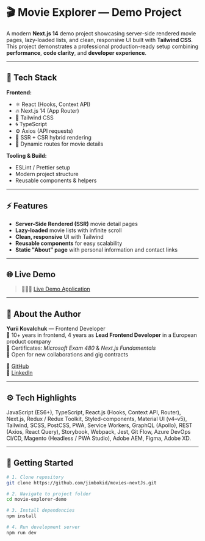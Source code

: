 # 🎬 Movie Explorer — Demo Project

A modern **Next.js 14** demo project showcasing server-side rendered movie pages, lazy-loaded lists, and clean, responsive UI built with **Tailwind CSS**.  
This project demonstrates a professional production-ready setup combining **performance**, **code clarity**, and **developer experience**.

---

## 🚀 Tech Stack

**Frontend:**
- ⚛️ React (Hooks, Context API)
- 🔥 Next.js 14 (App Router)
- 💨 Tailwind CSS
- 🌀 TypeScript
- ⚙️ Axios (API requests)
- 🌙 SSR + CSR hybrid rendering
- 🧩 Dynamic routes for movie details

**Tooling & Build:**
- ESLint / Prettier setup
- Modern project structure
- Reusable components & helpers

---

## ⚡️ Features

- **Server-Side Rendered (SSR)** movie detail pages
- **Lazy-loaded** movie lists with infinite scroll
- **Clean, responsive** UI with Tailwind
- **Reusable components** for easy scalability
- **Static "About" page** with personal information and contact links

---

## 🌐 Live Demo

> 👨🏻‍💻 [Live Demo Application](https://movies-next-js-tau.vercel.app/)

---

## 🧠 About the Author

**Yurii Kovalchuk** — Frontend Developer  
🔹 10+ years in frontend, 4 years as **Lead Frontend Developer** in a European product company  
🔹 Certificates: *Microsoft Exam 480* & *Next.js Fundamentals*  
🔹 Open for new collaborations and gig contracts

📎 [GitHub](https://github.com/jimbokid)  
💼 [LinkedIn](https://www.linkedin.com/in/kovalchukyuriy/)

---

## ⚙️ Tech Highlights

JavaScript (ES6+), TypeScript, React.js (Hooks, Context API, Router), Next.js, Redux / Redux Toolkit, Styled-components, Material UI (v4–v5), Tailwind, SCSS, PostCSS, PWA, Service Workers, GraphQL (Apollo), REST (Axios, React Query), Storybook, Webpack, Jest, Git Flow, Azure DevOps CI/CD, Magento (Headless / PWA Studio), Adobe AEM, Figma, Adobe XD.

---

## 🧩 Getting Started

```bash
# 1. Clone repository
git clone https://github.com/jimbokid/movies-nextJs.git

# 2. Navigate to project folder
cd movie-explorer-demo

# 3. Install dependencies
npm install

# 4. Run development server
npm run dev
